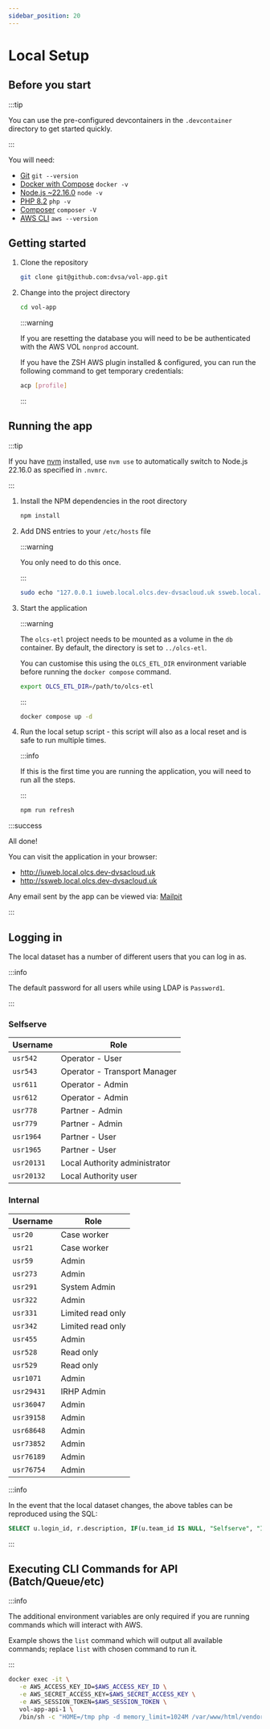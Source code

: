 ```yaml
---
sidebar_position: 20
---
```


# Local Setup

## Before you start

:::tip

You can use the pre-configured devcontainers in the `.devcontainer` directory to get started quickly.

:::

You will need:

- [Git](https://git-scm.com/) `git --version`
- [Docker with Compose](https://docs.docker.com/manuals/) `docker -v`
- [Node.js ~22.16.0](https://nodejs.org/en/) `node -v`
- [PHP 8.2](https://www.php.net/) `php -v`
- [Composer](https://getcomposer.org/) `composer -V`
- [AWS CLI](https://aws.amazon.com/cli/) `aws --version`

## Getting started

1. Clone the repository

    ```bash
    git clone git@github.com:dvsa/vol-app.git
    ```

1. Change into the project directory

    ```bash
    cd vol-app
    ```

    :::warning

    If you are resetting the database you will need to be be authenticated with the AWS VOL `nonprod` account.

    If you have the ZSH AWS plugin installed & configured, you can run the following command to get temporary credentials:

    ```bash
    acp [profile]
    ```

    :::

## Running the app

:::tip

If you have [nvm](https://github.com/nvm-sh/nvm) installed, use `nvm use` to automatically switch to Node.js 22.16.0 as specified in `.nvmrc`.

:::

1. Install the NPM dependencies in the root directory

    ```bash
    npm install
    ```

1. Add DNS entries to your `/etc/hosts` file

    :::warning

    You only need to do this once.

    :::

    ```bash
    sudo echo "127.0.0.1 iuweb.local.olcs.dev-dvsacloud.uk ssweb.local.olcs.dev-dvsacloud.uk api.local.olcs.dev-dvsacloud.uk cdn.local.olcs.dev-dvsacloud.uk mailpit.local.olcs.dev-dvsacloud.uk" >> /etc/hosts
    ```

1. Start the application

    :::warning

    The `olcs-etl` project needs to be mounted as a volume in the `db` container. By default, the directory is set to `../olcs-etl`.

    You can customise this using the `OLCS_ETL_DIR` environment variable before running the `docker compose` command.

    ```sh
    export OLCS_ETL_DIR=/path/to/olcs-etl
    ```

    :::

    ```bash
    docker compose up -d
    ```

1. Run the local setup script - this script will also as a local reset and is safe to run multiple times.

    :::info

    If this is the first time you are running the application, you will need to run all the steps.

    :::

    ```bash
    npm run refresh
    ```

:::success

All done!

You can visit the application in your browser:

- http://iuweb.local.olcs.dev-dvsacloud.uk
- http://ssweb.local.olcs.dev-dvsacloud.uk

Any email sent by the app can be viewed via: [Mailpit](http://mailpit.local.olcs.dev-dvsacloud.uk)

:::

## Logging in

The local dataset has a number of different users that you can log in as.

:::info

The default password for all users while using LDAP is `Password1`.

:::

### Selfserve

| Username   | Role                          |
| ---------- | ----------------------------- |
| `usr542`   | Operator - User               |
| `usr543`   | Operator - Transport Manager  |
| `usr611`   | Operator - Admin              |
| `usr612`   | Operator - Admin              |
| `usr778`   | Partner - Admin               |
| `usr779`   | Partner - Admin               |
| `usr1964`  | Partner - User                |
| `usr1965`  | Partner - User                |
| `usr20131` | Local Authority administrator |
| `usr20132` | Local Authority user          |

### Internal

| Username   | Role              |
| ---------- | ----------------- |
| `usr20`    | Case worker       |
| `usr21`    | Case worker       |
| `usr59`    | Admin             |
| `usr273`   | Admin             |
| `usr291`   | System Admin      |
| `usr322`   | Admin             |
| `usr331`   | Limited read only |
| `usr342`   | Limited read only |
| `usr455`   | Admin             |
| `usr528`   | Read only         |
| `usr529`   | Read only         |
| `usr1071`  | Admin             |
| `usr29431` | IRHP Admin        |
| `usr36047` | Admin             |
| `usr39158` | Admin             |
| `usr68648` | Admin             |
| `usr73852` | Admin             |
| `usr76189` | Admin             |
| `usr76754` | Admin             |

:::info

In the event that the local dataset changes, the above tables can be reproduced using the SQL:

```sql
SELECT u.login_id, r.description, IF(u.team_id IS NULL, "Selfserve", "Internal") as tenant FROM user u JOIN user_role ur ON u.id = ur.user_id JOIN role r ON r.id = ur.role_id;
```

:::

## Executing CLI Commands for API (Batch/Queue/etc)


:::info

The additional environment variables are only required if you are running commands which will interact with AWS.

Example shows the `list` command which will output all available commands; replace `list` with chosen command to run it.

:::

```sh
docker exec -it \
   -e AWS_ACCESS_KEY_ID=$AWS_ACCESS_KEY_ID \
   -e AWS_SECRET_ACCESS_KEY=$AWS_SECRET_ACCESS_KEY \
   -e AWS_SESSION_TOKEN=$AWS_SESSION_TOKEN \
   vol-app-api-1 \
   /bin/sh -c "HOME=/tmp php -d memory_limit=1024M /var/www/html/vendor/bin/laminas --container=config/container-cli.php list"
```
